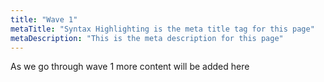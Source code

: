 ```yaml
---
title: "Wave 1"
metaTitle: "Syntax Highlighting is the meta title tag for this page"
metaDescription: "This is the meta description for this page"
---
```


As we go through wave 1 more content will be added here
